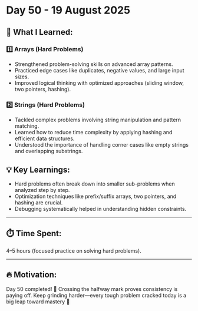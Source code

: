 # Day 50 - 19 August 2025


## 🧠 What I Learned:

### 1️⃣ Arrays (Hard Problems)
- Strengthened problem-solving skills on advanced array patterns.
- Practiced edge cases like duplicates, negative values, and large input sizes.
- Improved logical thinking with optimized approaches (sliding window, two pointers, hashing).

### 2️⃣ Strings (Hard Problems)
- Tackled complex problems involving string manipulation and pattern matching.
- Learned how to reduce time complexity by applying hashing and efficient data structures.
- Understood the importance of handling corner cases like empty strings and overlapping substrings.

## 💡 Key Learnings:
- Hard problems often break down into smaller sub-problems when analyzed step by step.
- Optimization techniques like prefix/suffix arrays, two pointers, and hashing are crucial.
- Debugging systematically helped in understanding hidden constraints.
---

## ⏱️ Time Spent:
4–5 hours (focused practice on solving hard problems).

---

## 🔥 Motivation:
Day 50 completed! 🎉 Crossing the halfway mark proves consistency is paying off. Keep grinding harder—every tough problem cracked today is a big leap toward mastery 🚀
